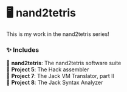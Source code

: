 # 🖥️ nand2tetris
This is my work in the nand2tetris series!

### ✨ Includes
💜 **nand2tetris**: The nand2tetris software suite
<br>
💜 **Project 5**: The Hack assembler
<br>
💜 **Project 7**: The Jack VM Translator, part II
<br>
💜 **Project 8**: The Jack Syntax Analyzer
